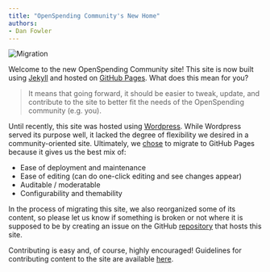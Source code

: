 ```yaml
---
title: "OpenSpending Community's New Home"
authors:
- Dan Fowler
---
```


![Migration](/img/blog/2015/07/migration.png)

Welcome to the new OpenSpending Community site!  This site is now
built using [Jekyll](http://jekyllrb.com/) and hosted on
[GitHub Pages](https://pages.github.com/).  What does this mean for
you?

> It means that going forward, it should be easier to tweak, update,
  and contribute to the site to better fit the needs of the
  OpenSpending community (e.g. you).

Until recently, this site was hosted using
[Wordpress](https://wordpress.org/).  While Wordpress served its
purpose well, it lacked the degree of flexibility we desired in a
community-oriented site.  Ultimately, we
[chose](https://discuss.okfn.org/t/openspending-community-website-migration-2015/330)
to migrate to GitHub Pages because it gives us the best mix of:

- Ease of deployment and maintenance
- Ease of editing (can do one-click editing and see changes appear)
- Auditable / moderatable
- Configurability and themability

In the process of migrating this site, we also reorganized some of its
content, so please let us know if something is broken or not where it
is supposed to be by creating an issue on the GitHub
[repository](https://github.com/openspending/dotorg/issues/) that hosts this
site.

Contributing is easy and, of course, highly encouraged!  Guidelines
for contributing content to the site are available
[here](http://community.openspending.org/meta/contribute/).
